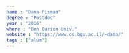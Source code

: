 ```yaml
---
name : "Dana Fisman"
degree : "Postdoc"
year : "2016"
where : "Ben Gurion Univ."
website : "https://www.cs.bgu.ac.il/~dana/"
tags : ["alum"]
---
```

